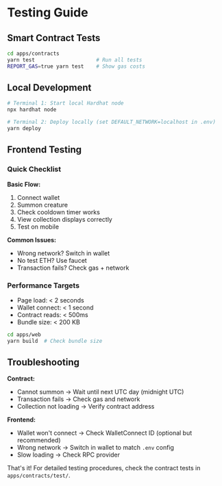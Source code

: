 # Testing Guide

## Smart Contract Tests

```bash
cd apps/contracts
yarn test                    # Run all tests
REPORT_GAS=true yarn test    # Show gas costs
```

## Local Development

```bash
# Terminal 1: Start local Hardhat node
npx hardhat node

# Terminal 2: Deploy locally (set DEFAULT_NETWORK=localhost in .env)
yarn deploy
```

## Frontend Testing

### Quick Checklist

**Basic Flow:**

1. Connect wallet
2. Summon creature
3. Check cooldown timer works
4. View collection displays correctly
5. Test on mobile

**Common Issues:**

- Wrong network? Switch in wallet
- No test ETH? Use faucet
- Transaction fails? Check gas + network

### Performance Targets

- Page load: < 2 seconds
- Wallet connect: < 1 second
- Contract reads: < 500ms
- Bundle size: < 200 KB

```bash
cd apps/web
yarn build  # Check bundle size
```

## Troubleshooting

**Contract:**

- Cannot summon → Wait until next UTC day (midnight UTC)
- Transaction fails → Check gas and network
- Collection not loading → Verify contract address

**Frontend:**

- Wallet won't connect → Check WalletConnect ID (optional but recommended)
- Wrong network → Switch in wallet to match `.env` config
- Slow loading → Check RPC provider

That's it! For detailed testing procedures, check the contract tests in `apps/contracts/test/`.
